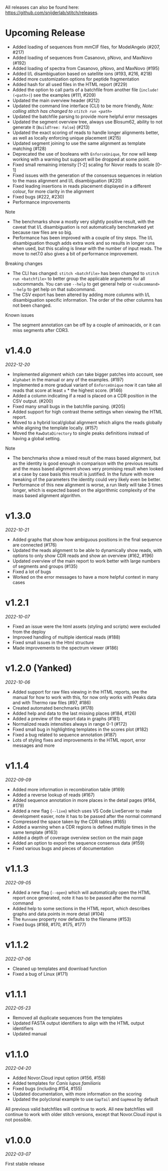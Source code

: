 All releases can also be found here: https://github.com/snijderlab/stitch/releases.

# Upcoming Release

* Added loading of sequences from mmCIF files, for ModelAngelo (#207, #217)
* Added loading of sequences from Casanovo, pNovo, and MaxNovo (#192)
* Added loading of spectra from Casanovo, pNovo, and MaxNovo (#195)
* Added I/L disambiguation based on satellite ions (#193, #216, #218)
* Added more customization options for peptide fragmentation
* Added hash for all used files in the HTML report (#229)
* Added the option to call parts of a batchfile from another file (`include!(<path>)`) see the examples (#111, #209)
* Updated the main overview header (#212)
* Updated the command line interface (CLI) to be more friendly, *Note: calling stitch has changed to `stitch run <path>`*
* Updated the batchfile parsing to provide more helpful error messages
* Updated the segment overview tree, always use Blosum62, ability to not generate it (`BuildTree: False`) (#213)
* Updated the exact scoring of reads to handle longer alignments better, as well as locally enforcing unique placement (#215)
* Updated segment joining to use the same alignment as template matching (#128)
* Deprecated the use of booleans with `EnforceUnique`, for now will keep working with a warning but support will be dropped at some point.
* Fixed small remaining intensity \[1-2\] scaling for Novor reads to scale \[0-1\]
* Fixed issues with the generation of the consensus sequences in relation to the mass alignment and I/L disambiguation (#220)
* Fixed leading insertions in reads placement displayed in a different colour, for more clarity in the alignment
* Fixed bugs (#222, #230)
* Performance improvements

Note
* The benchmarks show a mostly very slightly positive result, with the caveat that I/L disambiguation is not automatically benchmarked yet because raw files are so big.
* Performance has been improved with a couple of tiny steps. The I/L disambiguation though adds extra work and so results in longer runs when used, but this scaling is linear with the number of input reads. The move to net7.0 also gives a bit of performance improvement.

Breaking changes
* The CLI has changed: `stitch <batchfile>` has been changed to `stitch run <batchfile>` to better group the applicable arguments for all subcommands. You can use `--help` to get general help or `<subcommand> --help` to get help on that subcommand.
* The CSV export has been altered by adding more columns with I/L disambiguation specific information. The order of the other columns has not been changed.

Known issues
* The segment annotation can be off by a couple of aminoacids, or it can miss segments after CDR3. 

# v1.4.0
_2022-12-20_

* Implemented alignment which can take bigger patches into account, see `Alphabet` in the manual or any of the examples. (#197)
* Implemented a more gradual variant of `EnforceUnique` now it can take all reads that score at least `x` * the highest score. (#146)
* Added a column indicating if a read is placed on a CDR position in the CSV output. (#200)
* Fixed many small bugs in the batchfile parsing. (#205)
* Added support for high contrast theme settings when viewing the HTML report.
* Moved to a hybrid local/global alignment which aligns the reads globally while aligning the template locally. (#157)
* Moved the `RawDataDirectory` to single peaks definitions instead of having a global setting.

Note
* The benchmarks show a mixed result of the mass based alignment, but as the identity is good enough in comparison with the previous results and the mass based alignment shows very promising result when looked at a case by case basis this result is justified. In the future with more tweaking of the parameters the identity could very likely even be better.
* Performance of this new alignment is worse, a run likely will take 3 times longer, which is expected based on the algorithmic complexity of the mass based alignment algorithm.

# v1.3.0
_2022-10-21_

* Added graphs that show how ambiguous positions in the final sequence are connected (#176)
* Updated the reads alignment to be able to dynamically show reads, with options to only show CDR reads and show an overview (#162, #196)
* Updated overview of the main report to work better with large numbers of segments and groups (#135)
* Fixed a lot of bugs 
* Worked on the error messages to have a more helpful context in many cases

# v1.2.1
_2022-10-07_

* Fixed an issue were the html assets (styling and scripts) were excluded from the deploy
* Improved handling of multiple identical reads (#188)
* Fixed small issues in the Html structure
* Made improvements to the spectrum viewer (#186)

# v1.2.0 (Yanked)
_2022-10-06_

* Added support for raw files viewing in the HTML reports, see the manual for how to work with this, for now only works with Peaks data and with Thermo raw files (#97, #186)
* Created automated benchmarks (#178)
* Added help and data to the last missing places (#184, #126)
* Added a preview of the export data in graphs (#181)
* Normalized reads intensities always in range 0-1 (#172)
* Fixed small bug in highlighting templates in the scores plot (#182)
* Fixed a bug related to sequence annotation (#187)
* Lots of styling fixes and improvements in the HTML report, error messages and more

# v1.1.4
_2022-09-09_

* Added more information in recombination table (#169)
* Added a reverse lookup of reads (#167)
* Added sequence annotation in more places in the detail pages (#164, #179)
* Added a new flag (`--live`) which uses VS Code LiveServer to make development easier, note it has to be passed after the normal command
* Compressed the space taken by the CDR tables (#165)
* Added a warning when a CDR regions is defined multiple times in the same template (#163)
* Added a depth of coverage overview section on the main page
* Added an option to export the sequence consensus data (#159)
* Fixed various bugs and pieces of documentation

# v1.1.3
_2022-09-05_

* Added a new flag (`--open`) which will automatically open the HTML report once generated, note it has to be passed after the normal command
* Added help to some sections in the HTML report, which describes graphs and data points in more detail (#104)
* The `Runname` property now defaults to the filename (#153)
* Fixed bugs (#168, #170, #175, #177)

# v1.1.2
_2022-07-06_

* Cleaned up templates and download function
* Fixed a bug of Linux (#171)

# v1.1.1
_2022-05-23_

* Removed all duplicate sequences from the templates
* Updated FASTA output identifiers to align with the HTML output identifiers
* Updated manual

# v1.1.0
_2022-04-20_

* Added Novor.Cloud input option (#156, #158)
* Added templates for _Canis lupus familiaris_
* Fixed bugs (including #154, #155)
* Updated documentation, with more information on the scoring
* Updated the polyclonal example to use `GapTail` and `GapHead` by default

All previous valid batchfiles will continue to work. All new batchfiles will continue to work with older stitch versions, except that Novor.Cloud input is not possible.

# v1.0.0
_2022-03-07_

First stable release